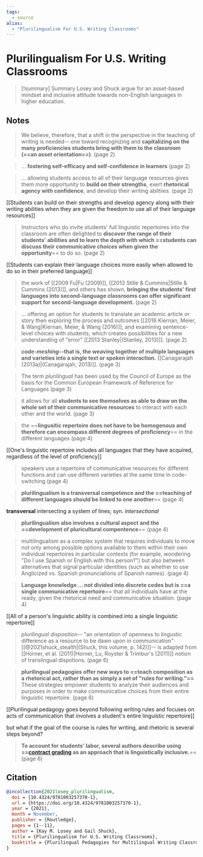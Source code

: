 ```yaml
---
tags:
  - source
alias: 
  - "Plurilingualism For U.S. Writing Classrooms"
---
```

# Plurilingualism For U.S. Writing Classrooms

> [!summary] Summary
> Losey and Shuck argue for an asset-based mindset and inclusive attitude towards non-English languages in higher education.

## Notes
> We believe, therefore, that a shift in the perspective in the teaching of writing is needed-- one toward recognizing and **capitalizing on the many proficiencies students bring with them to the classroom (==an asset orientation==)**. (page 2)

> ... **fostering self-efficacy and self-confidence in learners** (page 2)

> ... allowing students access to all of their language resources gives them more opportunity to **build on their strengths**, exert **rhetorical agency with confidence**, and develop their writing abiltiies. (page 2)

[[Students can build on their strengths and develop agency along with their writing abilities when they are given the freedom to use all of their language resources]]

> Instructors who do invite students' full linguistic repertoires into the classroom are often delighted to **discover the range of their students' abilities and to learn the depth with which ==students can discuss their communicative choices when given the opportunity**== to do so. (page 2)

[[Students can explain their language choices more easily when allowed to do so in their preferred language]]

> the work of [[2009 Fu|Fu (2009)]], [[2013 Stille & Cummins|Stille & Cummins (2013)]], and others has shown, **bringing the students' first languages into second-language classrooms can offer significant support for second-language development.** (page 2)

> ... offering an option for students to translate an academic article or story then exploring the process and outcomes [[2016 Kiernan, Meier, & Wang|Kiernan, Meier, & Wang (2016)]]; and examining sentence-level choices with students, which creates possibilities for a new understanding of "error" [[2013 Stanley|(Stanley, 2013)]]. (page 2)

> ***code-meshing*--that is, the weaving together of multiple languages and varieties into a single text or spoken interaction.** [[Canagarajah (2013a)|(Canagarajah, 2013)]]. (page 3)

> The term *plurilingual* has been used by the Council of Europe as the basis for the Common European Framework of Reference for Languages (page 3)

> it allows for all **students to see themselves as able to draw on the whole set of their communicative resources** to interact with each other and the world. (page 3)

> the ==**lingusitic repertoire does not have to be homogenous and therefore can encompass different degrees of proficiency**== in the different languages (page 4)

[[One's linguistic repertoire includes all languages that they have acquired, regardless of the level of proficiency]]

> speakers use a repertoire of communicative resources for different functions and can use different varieties at the same time in code-switching (page 4)

> **plurilingualism is a transversal competence and the ==teaching of different languages should be linked to one another**== (page 4)

**transversal** intersecting a system of lines; syn. *intersectional*

> **plurilingualism also involves a cultural aspect and the ==development of pluricultural compentence**== (page 4)

> multilingualism as a complex system that requires individuals to move not only among possible options available to them within their own individual repertoires in particular contexts (for example, wondering "Do I use Spanish or English with this person?") but also between alternatives that signal particular identities (such as whether to use Anglicized vs. Spanish pronunciations of Spanish names). (page 4)

> **Language knowledge ... not divided into discrete codes but is ==a single communicative repertoire**== that all individuals have at the ready, given the rhetorical need and communicative situation. (page 4)

[[All of a person's linguistic ability is combined into a single linguistic repertoire]]

> *plurilingual disposition*-- "an orientation of openness to lingustic difference as a resource to be dawn upon in communication" [[@2021shuck_stealth|(Shuck, this volume, p. 142)]]-- is adapted from [[Horner, et al. (2011)|Horner, Lu, Royster & Trimbur's (2011)]] notion of translingual dispotions. (page 6)

> **plurilingual pedagogies offer new ways to ==teach composition as a rhetorical act, rather than as simply a set of "rules for writing."==** These strategies empower students to analyze their audiences and purposes in order to make communicative choices from their entire linguistic repertoire. (page 6)

[[Plurilingual pedagogy goes beyond following writing rules and focuses on acts of communication that involves a student's entire linguistic repertoire]]

but what if the goal of the course is rules for writing, and rhetoric is several steps beyond?

> **To account for students' labor, several authors describe using ==[contract grading](https://en.wikipedia.org/wiki/Contract_grading) as an approach that is linguistically inclusive.**== (page 6)
## Citation

```bibtex
@incollection{2021losey_plurilingualism,
  doi = {10.4324/9781003257370-1},
  url = {https://doi.org/10.4324/9781003257370-1},
  year = {2021},
  month = November,
  publisher = {Routledge},
  pages = {1--11},
  author = {Kay M. Losey and Gail Shuck},
  title = {Plurilingualism for U.S. Writing Classrooms},
  booktitle = {Plurilingual Pedagogies for Multilingual Writing Classrooms}
}
```

